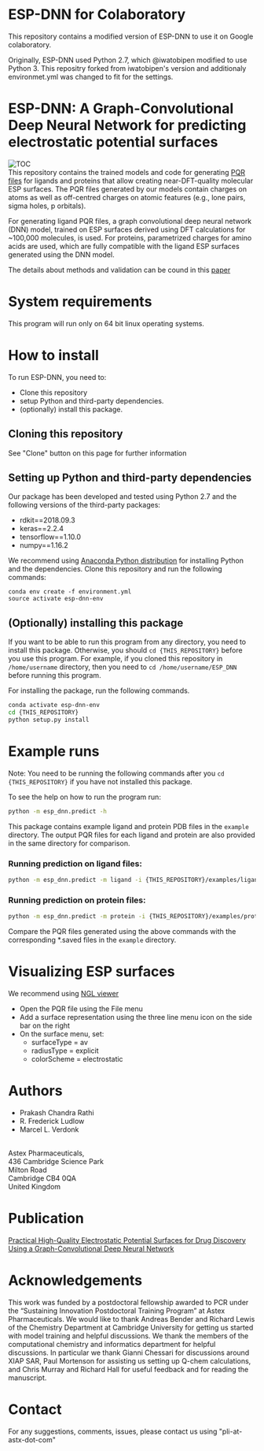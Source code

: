 # ESP-DNN for Colaboratory

This repository contains a modified version of ESP-DNN to use it on Google colaboratory. 

Originally, ESP-DNN used Python 2.7, which @iwatobipen modified to use Python 3. This repositry forked from iwatobipen's version and additionaly  environmet.yml was changed to fit for the settings.

# ESP-DNN: A Graph-Convolutional Deep Neural Network for predicting electrostatic potential surfaces
![TOC](aux/toc.png)
<br>This repository contains the trained models and code for generating [PQR files](https://apbs-pdb2pqr.readthedocs.io/en/latest/formats/pqr.html)
for ligands and proteins that allow creating near-DFT-quality molecular ESP surfaces.
The PQR files generated by our models contain charges on atoms
as well as off-centred charges on atomic features (e.g., lone pairs, sigma holes, p orbitals).

For generating ligand PQR files, a graph convolutional deep neural network (DNN)
model, trained on ESP surfaces derived using DFT calculations for ~100,000
molecules, is used. For proteins, parametrized charges for amino acids are
used, which are fully compatible with the ligand ESP surfaces generated using
the DNN model.

The details about methods and validation can be cound in this [paper](https://pubs.acs.org/doi/full/10.1021/acs.jmedchem.9b01129)

# System requirements
This program will run only on 64 bit linux operating systems.

# How to install
To run ESP-DNN, you need to:
* Clone this repository
* setup Python and third-party dependencies.
* (optionally) install this package.

## Cloning this repository
See "Clone" button on this page for further information

## Setting up Python and third-party dependencies
Our package has been developed and tested using Python 2.7 and the following
versions of the third-party packages:
* rdkit==2018.09.3
* keras==2.2.4
* tensorflow==1.10.0
* numpy==1.16.2

We recommend using [Anaconda Python distribution](https://www.anaconda.com/distribution/)
for installing Python and the dependencies. Clone this repository and run the
following commands:

```
conda env create -f environment.yml
source activate esp-dnn-env
```

## (Optionally) installing this package
If you want to be able to run this program from any directory, you need to
install this package. Otherwise, you should `cd {THIS_REPOSITORY}` before you
use this program. For example, if you cloned this repository in
```/home/username``` directory, then you need to ```cd /home/username/ESP_DNN```
before running this program.

For installing the package, run the following commands.
```bash
conda activate esp-dnn-env
cd {THIS_REPOSITORY}
python setup.py install
```

# Example runs
Note: You need to be running the following commands after you
```cd {THIS_REPOSITORY}``` if you have not installed this package.

To see the help on how to run the program run:
```bash
python -m esp_dnn.predict -h
```

This package contains example ligand and protein PDB files in the ```example```
directory. The output PQR files for each ligand and protein are also provided
in the same directory for comparison.

### Running prediction on ligand files:
```bash
python -m esp_dnn.predict -m ligand -i {THIS_REPOSITORY}/examples/ligands
```

### Running prediction on protein files:
```bash
python -m esp_dnn.predict -m protein -i {THIS_REPOSITORY}/examples/proteins
```

Compare the PQR files generated using the above commands with the corresponding
*.saved files in the ```example``` directory.

# Visualizing ESP surfaces
We recommend using [NGL viewer](http://nglviewer.org/ngl/)
* Open the PQR file using the File menu
* Add a surface representation using the three line menu icon on the side bar
  on the right
* On the surface menu, set:
    * surfaceType = av
    * radiusType = explicit
    * colorScheme = electrostatic

# Authors
* Prakash Chandra Rathi
* R. Frederick Ludlow
* Marcel L. Verdonk
<p>
<br>Astex Pharmaceuticals,
<br>436 Cambridge Science Park
<br>Milton Road
<br>Cambridge CB4 0QA
<br>United Kingdom
</p>

# Publication
[Practical High-Quality Electrostatic Potential Surfaces for Drug Discovery Using a Graph-Convolutional Deep Neural Network](https://pubs.acs.org/doi/full/10.1021/acs.jmedchem.9b01129)


# Acknowledgements
This work was funded by a postdoctoral fellowship awarded to PCR under the “Sustaining Innovation Postdoctoral Training Program” at Astex Pharmaceuticals. We would like to thank Andreas Bender and Richard Lewis of the Chemistry Department at Cambridge University for getting us started with model training and helpful discussions. We thank the members of the computational chemistry and informatics department for helpful discussions. In particular we thank Gianni Chessari for discussions around XIAP SAR, Paul Mortenson for assisting us setting up Q-chem calculations, and Chris Murray and Richard Hall for useful feedback and for reading the manuscript.

# Contact
For any suggestions, comments, issues, please contact us using "pli-at-astx-dot-com"
